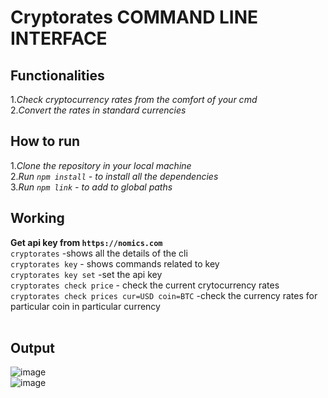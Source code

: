# Cryptorates COMMAND LINE INTERFACE
## Functionalities
1.*Check cryptocurrency rates from the comfort of your cmd*</br>
2.*Convert the rates in standard currencies*</br>
## How to run
1.*Clone the repository in your local machine*</br>
2.*Run `npm install` - to install all the dependencies*</br>
3.*Run `npm link` - to add to global paths*</br>
## Working
**Get api key from `https://nomics.com`**</br>
`cryptorates`   -shows all the details of the cli</br>
`cryptorates key`   - shows commands related to key</br>
`cryptorates key set`   -set the api key</br>
`cryptorates check price`   - check the current crytocurrency rates</br>
`cryptorates check prices cur=USD coin=BTC` -check the currency rates for particular coin in particular currency</br>
</br>
## Output
![image](https://user-images.githubusercontent.com/68546999/172112264-4d1424e9-6ca9-461f-a96e-42dbdcc04e26.png)
</br>
![image](https://user-images.githubusercontent.com/68546999/172112648-b085288f-702c-415d-9df5-cb08387cbcac.png)
